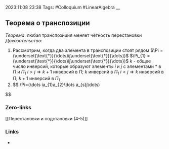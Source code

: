 2023:11:08 23:38
Tags: #Colloquium #LinearAlgebra 
__
## Теорема о транспозиции
*Теорема*: любая транспозиция меняет чётность перестановки
*Доказательство*:
1) Рассмотрим, когда два элемента в транспозиции стоят рядом
   $\Pi = (\underset{\text{*}}{\dots}ij\underset{\text{*}}{\dots})$
   $\Pi_{1} = (\underset{\text{*}}{\dots}ij\underset{\text{*}}{\dots})$ 
   $k$ - общее число инверсий, которые образуют элементы $i$ и $j$ 
   с элементами $*$ в $\Pi$ и $\Pi_{1}$
   $i > j \Rightarrow k+1$ инверсий в $\Pi$; $k$ инверсий в $\Pi_{1}$ 
   $i < j \Rightarrow k$ инверсий в $\Pi$; $k+1$ инверсий в $\Pi_{1}$
2) 
   $$
\Pi=(\dots ia_{1}a_{2}\dots a_{s}j\dots)

$$ 
### Zero-links
[[Перестановки и подстановки (4-5)]]
### Links
-
